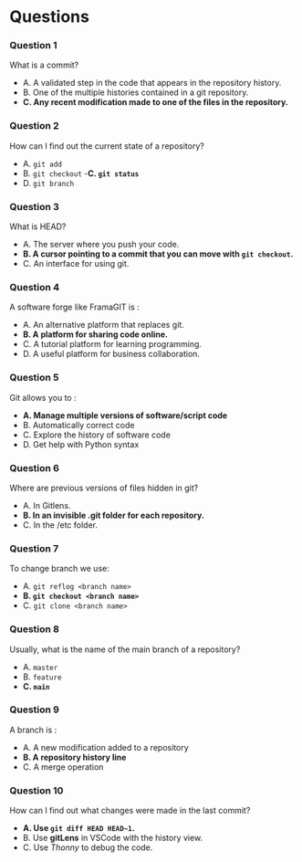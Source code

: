 # Questions

### Question 1

What is a commit?

- A. A validated step in the code that appears in the repository history.
- B. One of the multiple histories contained in a git repository.
- **C. Any recent modification made to one of the files in the repository.**

### Question 2

How can I find out the current state of a repository?

- A. `git add`
- B. `git checkout`
-**C. `git status`**
- D. `git branch`

### Question 3

What is HEAD?

- A. The server where you push your code.
- **B. A cursor pointing to a commit that you can move with `git checkout`.**
- C. An interface for using git.

### Question 4

A software forge like FramaGIT is :

- A. An alternative platform that replaces git.
- **B. A platform for sharing code online.**
- C. A tutorial platform for learning programming.
- D. A useful platform for business collaboration.

### Question 5

Git allows you to :

- **A. Manage multiple versions of software/script code**
- B. Automatically correct code
- C. Explore the history of software code
- D. Get help with Python syntax

### Question 6

Where are previous versions of files hidden in git?

- A. In Gitlens.
- **B. In an invisible .git folder for each repository.**
- C. In the /etc folder.

### Question 7

To change branch we use:

- A. `git reflog <branch name>`
- **B. `git checkout <branch name>`**
- C. `git clone <branch name>`

### Question 8

Usually, what is the name of the main branch of a repository?

- A. `master`
- B. `feature`
- **C. `main`**

### Question 9

A branch is :

- A. A new modification added to a repository
- **B. A repository history line**
- C. A merge operation

### Question 10

How can I find out what changes were made in the last commit?

- **A. Use `git diff HEAD HEAD~1`.**
- B. Use **gitLens** in VSCode with the history view.
- C. Use _Thonny_ to debug the code.